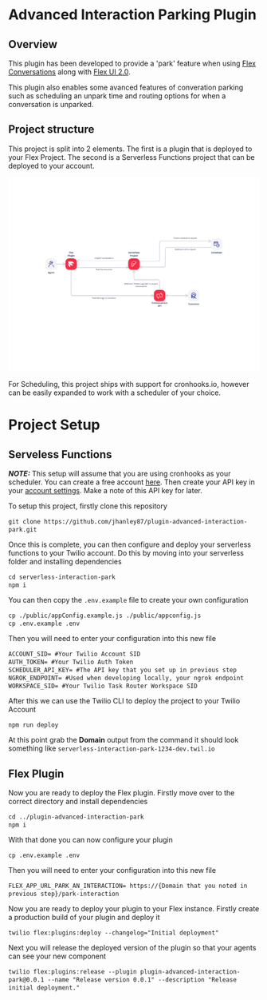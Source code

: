 # Advanced Interaction Parking Plugin
## Overview
This plugin has been developed to provide a 'park' feature when using [Flex Conversations](https://www.twilio.com/docs/flex/developer/conversations) along with [Flex UI 2.0](https://www.twilio.com/docs/flex/release-notes/flex-ui-release-notes-for-v2xx).

This plugin also enables some avanced features of converation parking such as scheduling an unpark time and routing options for when a conversation is unparked.

## Project structure
This project is split into 2 elements. The first is a plugin that is deployed to your Flex Project. The second is a Serverless Functions project that can be deployed to your account.

![](/Assets/Interaction%20Parking.png)

For Scheduling, this project ships with support for cronhooks.io, however can be easily expanded to work with a scheduler of your choice.


# Project Setup

## Serveless Functions

**_NOTE:_**  This setup will assume that you are using cronhooks as your scheduler. You can create a free account [here](https://app.cronhooks.io/#/account/register). Then create your API key in your [account settings](https://app.cronhooks.io/#/user/api-keys). Make a note of this API key for later.

To setup this project, firstly clone this repository
```
git clone https://github.com/jhanley87/plugin-advanced-interaction-park.git
```
Once this is complete, you can then configure and deploy your serverless functions to your Twilio account. Do this by moving into your serverless folder and installing dependencies
```
cd serverless-interaction-park
npm i
```
You can then copy the `.env.example` file to create your own configuration
```
cp ./public/appConfig.example.js ./public/appconfig.js
cp .env.example .env
```
Then you will need to enter your configuration into this new file
```
ACCOUNT_SID= #Your Twilio Account SID
AUTH_TOKEN= #Your Twilio Auth Token
SCHEDULER_API_KEY= #The API key that you set up in previous step
NGROK_ENDPOINT= #Used when developing locally, your ngrok endpoint
WORKSPACE_SID= #Your Twilio Task Router Workspace SID
```
After this we can use the Twilio CLI to deploy the project to your Twilio Account
```
npm run deploy
```
At this point grab the **Domain** output from the command it should look something like `serverless-interaction-park-1234-dev.twil.io`

## Flex Plugin
Now you are ready to deploy the Flex plugin. Firstly move over to the correct directory and install dependencies
```
cd ../plugin-advanced-interaction-park
npm i
```
With that done you can now configure your plugin
```
cp .env.example .env
```
Then you will need to enter your configuration into this new file
```
FLEX_APP_URL_PARK_AN_INTERACTION= https://{Domain that you noted in previous step}/park-interaction
```
Now you are ready to deploy your plugin to your Flex instance. Firstly create a production build of your plugin and deploy it
```
twilio flex:plugins:deploy --changelog="Initial deployment"
```
Next you will release the deployed version of the plugin so that your agents can see your new component
```
twilio flex:plugins:release --plugin plugin-advanced-interaction-park@0.0.1 --name "Release version 0.0.1" --description "Release initial deployment."
```